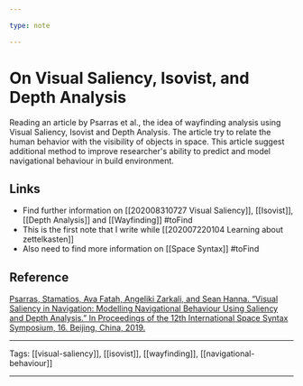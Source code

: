 ```yaml
---

type: note

---
```


# On Visual Saliency, Isovist, and Depth Analysis

Reading an article by Psarras et al., the idea of wayfinding analysis using Visual Saliency, Isovist and Depth Analysis. The article try to relate the human behavior with the visibility of objects in space. This article suggest additional method to improve researcher's ability to predict and model navigational behaviour in build environment.

## Links

- Find further information on [[202008310727 Visual Saliency]], [[Isovist]], [[Depth Analysis]] and [[Wayfinding]] #toFind
- This is the first note that I write while [[202007220104 Learning about zettelkasten]]
- Also need to find more information on [[Space Syntax]] #toFind

## Reference

[Psarras, Stamatios, Ava Fatah, Angeliki Zarkali, and Sean Hanna. “Visual Saliency in Navigation: Modelling Navigational Behaviour Using Saliency and Depth Analysis.” In Proceedings of the 12th International Space Syntax Symposium, 16. Beijing, China, 2019.](https://www.zotero.org/users/5985174/items/46IS28G3)

---

Tags: [[visual-saliency]], [[isovist]], [[wayfinding]], [[navigational-behaviour]]

---


